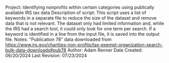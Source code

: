  Project:        Identifying nonprofits within certain categories using publically available IRS tax data
  Description of script: 
                  This script uses a list of keywords in a separate file to reduce the size of the dataset and remove data that
                  is not relevant. The dataset only had limited information and, while the IRS had a search tool, it could only
                  look for one term per search. If a keyword is identified in a line from the input file, it is saved into the 
                  output file.
  Notes:          "Publication 78" data downloaded from https://www.irs.gov/charities-non-profits/tax-exempt-organization-search-bulk-data-downloads#pub78
  Author:         Adam Renner
  Date Created:   06/20/2024
  Last Revision:  07/23/2024